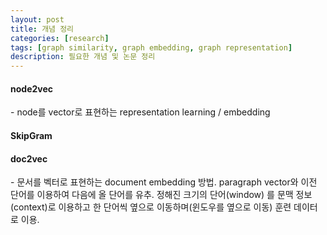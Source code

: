 ```yaml
---
layout: post
title: 개념 정리
categories: [research]
tags: [graph similarity, graph embedding, graph representation]
description: 필요한 개념 및 논문 정리
---
```


<h4>node2vec</h4>
- node를 vector로 표현하는 representation learning / embedding

<h4>SkipGram</h4>


<h4>doc2vec</h4>
- 문서를 벡터로 표현하는 document embedding 방법. paragraph vector와 이전 단어를 이용하여 다음에 올 단어를 유추. 정해진 크기의 단어(window) 를 문맥 정보(context)로 이용하고 한 단어씩 옆으로 이동하며(윈도우를 옆으로 이동) 훈련 데이터로 이용.

<br>